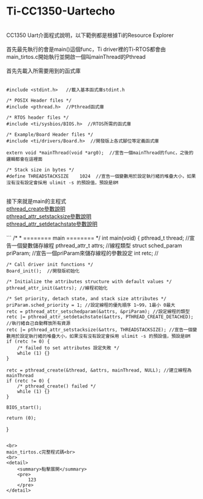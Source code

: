 # Ti-CC1350-Uartecho
<br/>
CC1350 Uart介面程式說明，以下範例都是根據Ti的Resource Explorer<br/>
<br/>
首先最先執行的會是main()這個func，Ti driver裡的Ti-RTOS都會由main_tirtos.c開始執行並開啟一個叫mainThread的Pthread<br/>
<br/>
首先先載入所需要用到的函式庫<br/><br/>

```
#include <stdint.h>   //載入基本函式庫stdint.h

/* POSIX Header files */
#include <pthread.h>  //Pthread函式庫

/* RTOS header files */
#include <ti/sysbios/BIOS.h>  //RTOS所需的函式庫

/* Example/Board Header files */
#include <ti/drivers/Board.h>  //開發版上各式腳位等定義函式庫

extern void *mainThread(void *arg0);  //宣告一個mainThread的func，之後的邏輯都會在這裡面

/* Stack size in bytes */
#define THREADSTACKSIZE    1024  //宣告一個變數用於設定執行緒的堆疊大小，如果沒有沒有設定會採用 ulimit -s 的預設值，預設是8M
```

<br/>
接下來就是main的主程式<br/>
<a href="https://blog.csdn.net/mijichui2153/article/details/82855925" target="_blank">pthread_create參數說明</a><br/>
<a href="https://shengyu7697.github.io/cpp-pthread_attr_setstacksize/" target="_blank">pthread_attr_setstacksize參數說明</a><br/>
<a href="https://www.796t.com/content/1549363165.html" target="_blank">pthread_attr_setdetachstate參數說明</a><br/>
<br/>
```
/*
 *  ======== main ========
 */
int main(void)
{
    pthread_t           thread;  //宣告一個變數儲存線程
    pthread_attr_t      attrs;   //線程類型
    struct sched_param  priParam;  //宣告一個priParam來儲存線程的參數設定
    int                 retc;  //

    /* Call driver init functions */
    Board_init();  //開發版初始化

    /* Initialize the attributes structure with default values */
    pthread_attr_init(&attrs); //線程初始化

    /* Set priority, detach state, and stack size attributes */
    priParam.sched_priority = 1; //設定線程的優先順序 1~99，1最小 0最大
    retc = pthread_attr_setschedparam(&attrs, &priParam); //設定線程的類型
    retc |= pthread_attr_setdetachstate(&attrs, PTHREAD_CREATE_DETACHED); //執行緒自己自動釋放所有資源
    retc |= pthread_attr_setstacksize(&attrs, THREADSTACKSIZE); //宣告一個變數用於設定執行緒的堆疊大小，如果沒有沒有設定會採用 ulimit -s 的預設值，預設是8M
    if (retc != 0) {
        /* failed to set attributes 設定失敗 */
        while (1) {}
    }

    retc = pthread_create(&thread, &attrs, mainThread, NULL); //建立線程為mainThread
    if (retc != 0) {
        /* pthread_create() failed */
        while (1) {}
    }

    BIOS_start();

    return (0);
}
```

<br>
main_tirtos.c完整程式碼<br>
<br>
<detail>
    <summary>點擊展開</summary>
    <pre>
        123
    </pre>
</detail>
